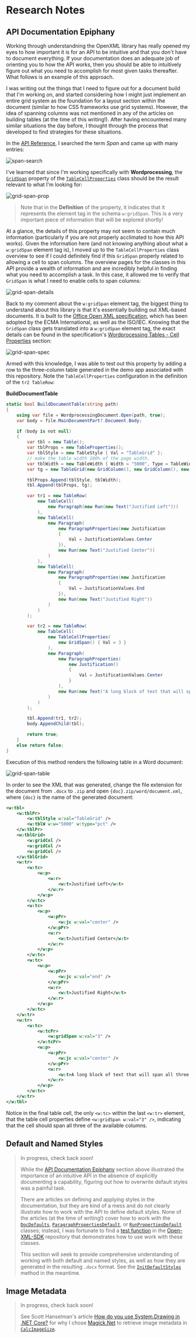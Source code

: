 # Research Notes

## API Documentation Epiphany

Working through understandning the OpenXML library has really opened my eyes to how important it is for an API to be intuitive and that you don't have to document everything. If your documentation does an adequate job of orienting you to how the API works, then you should be able to intuitively figure out what you need to accomplish for most given tasks thereafter. What follows is an example of this approach.

I was writing out the things that I need to figure out for a document build that I'm working on, and started considering how I might just implement an entire grid system as the foundation for a layout section within the document (similar to how CSS frameworks use grid systems). However, the idea of spanning columns was not mentioned in any of the articles on building tables (at the time of this writing!). After having encountered many similar situations the day before, I thought through the process that developed to find strategies for these situations.

In the [API Reference](https://docs.microsoft.com/en-us/dotnet/api/overview/openxml/?view=openxml-2.8.1), I searched the term *Span* and came up with many entries:

![span-search](./assets/notes/span-search.png)

I've learned that since I'm working specifically with **Wordprocessing**, the [`GridSpan`]() property of the [`TableCellProperties`](https://docs.microsoft.com/en-us/dotnet/api/documentformat.openxml.wordprocessing.tablecellproperties?view=openxml-2.8.1) class should be the result relevant to what I'm looking for:

![grid-span-prop](./assets/notes/grid-span-prop.png)

> Note that in the **Definition** of the property, it indicates that it represents the element tag in the schema `w:gridSpan`. This is a very important piece of information that will be explored shortly!

At a glance, the details of this property may not seem to contain much information (particularly if you are not properly acclimated to how this API works). Given the information here (and not knowing anything about what a `w:gridSpan` element tag is), I moved up to the `TableCellProperties` class overview to see if I could definitely find if this `GridSpan` properly related to allowing a cell to span columns. The overview pages for the classes in this API provide a wealth of information and are incredibly helpful in finding what you need to accomplish a task. In this case, it allowed me to verify that `GridSpan` is what I need to enable cells to span columns:

![grid-span-details](./assets/notes/grid-span-details.png)

Back to my comment about the `w:gridSpan` element tag, the biggest thing to understand about this library is that it's essentially building out XML-based documents. It is built to the [Office Open XML specification](http://officeopenxml.com/), which has been adopted by the ECMA International, as well as the ISO/IEC. Knowing that the `GridSpan` class gets translated into a `w:gridSpan` element tag, the exact details can be found in the specification's [Wordprocessing Tables - Cell Properties](http://officeopenxml.com/WPtableCellProperties.php) section:

![grid-span-spec](./assets/notes/grid-span-spec.png)

Armed with this knowledge, I was able to test out this property by adding a row to the three-column table generated in the demo app associated with this repository. Note the `TableCellProperties` configuration in the definition of the `tr2 TableRow`:

**BuildDocumentTable**  

```cs
static bool BuildDocumentTable(string path)
{
    using var file = WordprocessingDocument.Open(path, true);
    var body = file.MainDocumentPart?.Document.Body;

    if (body is not null)
    {
        var tbl = new Table();
        var tblProps = new TableProperties();
        var tblStyle = new TableStyle { Val = "TableGrid" };
        // make the table width 100% of the page width.
        var tblWidth = new TableWidth { Width = "5000", Type = TableWidthUnitValues.Pct };
        var tg = new TableGrid(new GridColumn(), new GridColumn(), new GridColumn());

        tblProps.Append(tblStyle, tblWidth);
        tbl.Append(tblProps, tg);

        var tr1 = new TableRow(
            new TableCell(
                new Paragraph(new Run(new Text("Justified Left")))
            ),
            new TableCell(
                new Paragraph(
                    new ParagraphProperties(new Justification
                    {
                        Val = JustificationValues.Center
                    }),
                    new Run(new Text("Justified Center"))
                )
            ),
            new TableCell(
                new Paragraph(
                    new ParagraphProperties(new Justification
                    {
                        Val = JustificationValues.End
                    }),
                    new Run(new Text("Justified Right"))
                )
            )
        );

        var tr2 = new TableRow(
            new TableCell(
                new TableCellProperties(
                    new GridSpan() { Val = 3 }
                ),
                new Paragraph(
                    new ParagraphProperties(
                        new Justification()
                        {
                            Val = JustificationValues.Center
                        }
                    ),
                    new Run(new Text("A long block of text that will span all three columns of the table!"))
                )
            )
        );

        tbl.Append(tr1, tr2);
        body.AppendChild(tbl);

        return true;
    }
    else return false;
}
```

Execution of this method renders the following table in a Word document:

![grid-span-table](./assets/notes/grid-span-table.png)

In order to see the XML that was generated, change the file extension for the document from `.docx` to `.zip` and open `{doc}.zip/word/document.xml`, where `{doc}` is the name of the generated document:

```xml
<w:tbl>
    <w:tblPr>
        <w:tblStyle w:val="TableGrid" />
        <w:tblW w:w="5000" w:type="pct" />
    </w:tblPr>
    <w:tblGrid>
        <w:gridCol />
        <w:gridCol />
        <w:gridCol />
    </w:tblGrid>
    <w:tr>
        <w:tc>
            <w:p>
                <w:r>
                    <w:t>Justified Left</w:t>
                </w:r>
            </w:p>
        </w:tc>
        <w:tc>
            <w:p>
                <w:pPr>
                    <w:jc w:val="center" />
                </w:pPr>
                <w:r>
                    <w:t>Justified Center</w:t>
                </w:r>
            </w:p>
        </w:tc>
        <w:tc>
            <w:p>
                <w:pPr>
                    <w:jc w:val="end" />
                </w:pPr>
                <w:r>
                    <w:t>Justified Right</w:t>
                </w:r>
            </w:p>
        </w:tc>
    </w:tr>
    <w:tr>
        <w:tc>
            <w:tcPr>
                <w:gridSpan w:val="3" />
            </w:tcPr>
            <w:p>
                <w:pPr>
                    <w:jc w:val="center" />
                </w:pPr>
                <w:r>
                    <w:t>A long block of text that will span all three columns of the table!</w:t>
                </w:r>
            </w:p>
        </w:tc>
    </w:tr>
</w:tbl>
```

Notice in the final table cell, the only `<w:tc>` within the last `<w:tr>` element, that the table cell properties define `<w:gridSpan w:val="3" />`, indicating that the cell should span all three of the available columns.

## Default and Named Styles

> In progress, check back soon!
>
> While the [API Documentation Epiphany](#api-documentation-epiphany) section above illustrated the importance of an intuitive API in the absence of explicitly documenting a capability, figuring out how to overwrite default styles was a painful task. 
>
> There are articles on defining and applying styles in the documentation, but they are kind of a mess and do not clearly illustrate how to work with the API to define default styles. None of the articles (at the time of writing!) cover how to work with the [`DocDefaults`](https://docs.microsoft.com/en-us/dotnet/api/documentformat.openxml.wordprocessing.docdefaults?view=openxml-2.8.1), [`ParagraphPropertiesDefault`](https://docs.microsoft.com/en-us/dotnet/api/documentformat.openxml.wordprocessing.paragraphpropertiesdefault?view=openxml-2.8.1), or [`RunPropertiesDefault`](https://docs.microsoft.com/en-us/dotnet/api/documentformat.openxml.wordprocessing.runpropertiesdefault?view=openxml-2.8.1) classes; instead, I was fortunate to find a [test function](https://github.com/OfficeDev/Open-XML-SDK/blob/main/test/DocumentFormat.OpenXml.Tests/ConformanceTest/CommentExPeople/GeneratedDocument.cs#L1007) in the [Open-XML-SDK](https://github.com/OfficeDev/Open-XML-SDK) repository that demonstrates how to use work with these classes.
>
> This section will seek to provide comprehensive understanding of working with both default and named styles, as well as how they are generated in the resulting `.docx` format. See the [`InitDefaultStyles`](./Program.cs#L165) method in the meantime.

## Image Metadata

> In progress, check back soon!
>
> See Scott Hanselman's article [How do you use System.Drawing in .NET Core?](https://www.hanselman.com/blog/how-do-you-use-systemdrawing-in-net-core) for why I chose [Magick.Net](https://github.com/dlemstra/Magick.NET) to retrieve image metadata in [`CalcImageSize`](./Program.cs#L325).